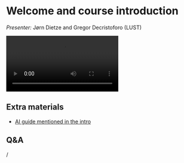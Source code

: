 # Welcome and course introduction

*Presenter:* Jørn Dietze and Gregor Decristoforo (LUST)

<!--
A video recording will follow.
-->

<video src="https://462000265.lumidata.eu/ai-20250527/recordings/00_Course_Introduction.mp4" controls="controls"></video>

## Extra materials

-   [AI guide mentioned in the intro](https://github.com/Lumi-supercomputer/LUMI-AI-Guide)


## Q&A

/

